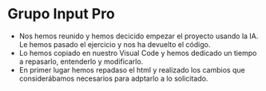 # Grupo Input Pro

- Nos hemos reunido y hemos decicido empezar el proyecto usando la IA. Le hemos pasado el ejercicio y nos ha devuelto el código.
- Lo hemos copiado en nuestro Visual Code y hemos dedicado un tiempo a repasarlo, entenderlo y modificarlo.
- En primer lugar hemos repadaso el html y realizado los cambios que considerábamos necesarios para adptarlo a lo solicitado.
